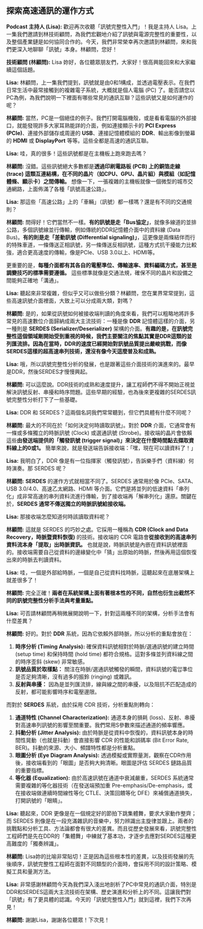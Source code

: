 探索高速通訊的運作方式
---

**Podcast 主持人 (Lisa):** 歡迎再次收聽「訊號完整性入門」！我是主持人 Lisa。上一集我們邀請到林技術顧問，為我們宏觀地介紹了訊號與電源完整性的重要性，以及整個產業鏈是如何協同合作的。今天，我們非常榮幸再次邀請到林顧問，來和我們更深入地聊聊「訊號」本身。林顧問，您好！

**技術顧問 (林顧問):** Lisa 妳好，各位聽眾朋友們，大家好！很高興能回來和大家繼續這個話題。

**Lisa:** 林顧問，上一集我們提到，訊號就是由0和1構成，並透過電壓表示。在我們日常生活中最常接觸到的複雜電子系統，大概就是個人電腦 (PC) 了。能否請您以PC為例，為我們說明一下裡面有哪些常見的通訊互聯？這些訊號又是如何運作的呢？

**林顧問:** 當然，PC是一個絕佳的例子。我們打開電腦機殼，或是看看電腦的外部接口，就能發現許多大家耳熟能詳的介面，例如連接顯示卡的 **PCI Express (PCIe)**、連接外部儲存或周邊的 **USB**、連接記憶體模組的 **DDR**、輸出影像到螢幕的 **HDMI** 或 **DisplayPort** 等等。這些全都是高速的通訊互聯。

**Lisa:** 哇，真的很多！這些訊號都是在主機板上跑來跑去嗎？

**林顧問:** 沒錯。這些訊號絕大多數都是**透過印刷電路板 (PCB) 上的銅箔走線 (trace) 這類互連結構，在不同的晶片（如CPU、GPU、晶片組）與模組（如記憶體條、顯示卡）之間傳輸。** 想像一下，一張複雜的主機板就像一個微型的城市交通網路，上面佈滿了各種「訊號高速公路」。

**Lisa:** 那這些「高速公路」上的「車輛」（訊號）都一樣嗎？還是有不同的交通規則？

**林顧問:** 問得好！它們當然不一樣。**有的訊號是走「Bus協定」**，就像多線道的並排公路，多個訊號線並行傳輸，例如傳統的DDR記憶體介面中的資料線 (Data Bus)。**有的則是走「差動訊號 (Differential signaling)」**，這更像是兩條結伴而行的特殊車道，一條傳送正相訊號，另一條傳送反相訊號，這種方式抗干擾能力比較強，適合更高速度的傳輸，像是PCIe、USB 3.0以上、HDMI等。

更重要的是，**每種介面都有其各自的電壓準位、傳輸速率、資料編碼方式，甚至是調變技巧的標準需要遵循。** 這些標準就像是交通法規，確保不同的晶片和設備之間能夠正確地「溝通」。

**Lisa:** 聽起來非常複雜，但似乎又可以做些分類？林顧問，您在業界常常提到，這些高速訊號介面裡面，大致上可以分成兩大類，對嗎？

**林顧問:** 是的，如果從訊號如何被接收端判讀的角度來看，我們可以粗略地將許多常見的高速數位介面歸納成兩大主流技術：一種是像 **DDR** 記憶體這樣的介面，另一種則是 **SERDES (Serializer/Deserializer)** 架構的介面。**有趣的是，在訊號完整性這個領域剛開始受到重視的時候，我們主要關注的焦點其實是DDR這類的並列匯流排。因為在當時，DDR的速度已經開始對訊號品質提出嚴峻挑戰，而像SERDES這樣的超高速串列技術，還沒有像今天這麼普及和成熟。**

**Lisa:** 哦，所以訊號完整性分析的發展，也是跟著這些介面技術的演進來的。最早是DDR，然後SERDES才慢慢興起。

**林顧問:** 可以這麼說。DDR技術的成熟和速度提升，讓工程師們不得不開始正視並解決訊號反射、串擾和時序問題。這些早期的經驗，也為後來更複雜的SERDES訊號完整性分析打下了一些基礎。

**Lisa:** DDR 和 SERDES？這兩個名詞我們常常聽到，但它們具體有什麼不同呢？

**林顧問:** 最大的不同在於「如何決定何時讀取訊號」。對於 **DDR** 介面，它通常會有一條或多條獨立的時脈訊號 (Clock) 或選通訊號 (Strobe)。接收端的晶片會依賴這些**由發送端提供的「觸發訊號 (trigger signal)」來決定在什麼時間點去擷取資料線上的0或1。** 簡單來說，就是發送端告訴接收端：「嘿，現在可以讀資料了！」

**Lisa:** 我明白了，DDR 像是有一位指揮家（觸發訊號），告訴樂手們（資料線）何時演奏。那 SERDES 呢？

**林顧問:** **SERDES** 的運作方式就相當不同了。SERDES 通常用於像 PCIe、SATA、USB 3.0/4.0、高速乙太網路、HDMI 等介面。它們是將並列的低速資料「串列化」成非常高速的串列資料流進行傳輸，到了接收端再「解串列化」還原。關鍵在於，**SERDES 通常不傳送獨立的時脈訊號給接收端。**

**Lisa:** 那接收端怎麼知道何時該讀取資料呢？

**林顧問:** 這就是 SERDES 的巧妙之處。它採用一種稱為 **CDR (Clock and Data Recovery，時脈暨資料恢復)** 的技術。接收端的 CDR 電路會**從接收到的高速串列資料流本身「提取」出時脈資訊。** 也就是說，時脈訊號是內嵌在資料訊號裡面的。接收端需要自己從資料的邊緣變化中「猜」出原始的時脈，然後再用這個恢復出來的時脈去判讀資料。

**Lisa:** 哇，一個是外部給時脈，一個是自己從資料找時脈，這聽起來在底層架構上就差很多了！

**林顧問:** 完全正確！**兩者在系統架構上面有著根本性的不同，自然也衍生出截然不同的訊號完整性分析手法與考量重點。**

**Lisa:** 可否請林顧問再稍微展開說明一下，針對這兩種不同的架構，分析手法會有什麼差異？

**林顧問:** 好的。對於 **DDR** 系統，因為它依賴外部時脈，所以分析的重點會放在：
1.  **時序分析 (Timing Analysis):** 確保資料訊號相對於時脈/選通訊號的建立時間 (setup time) 和保持時間 (hold time) 都符合規格。這對多條並列資料線之間的時序歪斜 (skew) 非常敏感。
2.  **訊號品質於取樣點：** 關注在時脈/選通訊號觸發的瞬間，資料訊號的電압準位是否足夠清晰，沒有過多的振鈴 (ringing) 或雜訊。
3.  **反射與串擾：** 因為是並列匯流排，線與線之間的串擾，以及阻抗不匹配造成的反射，都可能影響時序和電壓邊限。

而對於 **SERDES** 系統，由於採用 CDR 技術，分析重點則轉向：
1.  **通道特性 (Channel Characterization):** 通道本身的損耗 (loss)、反射、串擾對高速串列訊號的影響至關重要。我們常用S參數來描述通道的頻率響應。
2.  **抖動分析 (Jitter Analysis):** 由於時脈是從資料中恢復的，資料訊號本身的時間性晃動（也就是抖動）會直接影響 CDR 的性能和誤碼率 (Bit Error Rate, BER)。抖動的來源、大小、頻譜特性都是分析重點。
3.  **眼圖分析 (Eye Diagram Analysis):** 透過模擬或實際量測，觀察在CDR作用後，接收端看到的「眼圖」是否夠大夠清晰。眼圖是評估 SERDES 鏈路品質的重要指標。
4.  **等化器 (Equalization):** 由於高速訊號在通道中衰減嚴重，SERDES 系統通常需要複雜的等化器技術（在發送端預加重 Pre-emphasis/De-emphasis，或在接收端做連續時間線性等化 CTLE、決策回饋等化 DFE）來補償通道損失，打開訊號的「眼睛」。

**Lisa:** 聽起來，DDR 更像是在一個規定好的節拍下跳集體舞，要求大家動作整齊；而 SERDES 則像是在一段充滿雜訊的音樂中，努力辨識出主旋律並跟上。兩者的挑戰點和分析工具、方法論都會有很大的差異。而且從歷史發展來看，訊號完整性工程師們是先在DDR的「集體舞」中練就了基本功，才逐步去應對SERDES這種更高難度的「獨奏辨識」。

**林顧問:** Lisa妳的比喻非常貼切！正是因為這些根本性的差異，以及技術發展的先後順序，訊號完整性工程師在面對不同類型的介面時，會採用不同的設計策略、模擬工具和量測方法。

**Lisa:** 非常感謝林顧問今天為我們深入淺出地剖析了PC中常見的通訊介面，特別是DDR和SERDES這兩大主流技術在架構、歷史演進和分析上的不同。這讓我們對「訊號」有了更具體的認識。今天的「訊號完整性入門」就到這裡，我們下次再見！

**林顧問:** 謝謝Lisa，謝謝各位聽眾！下次見！
